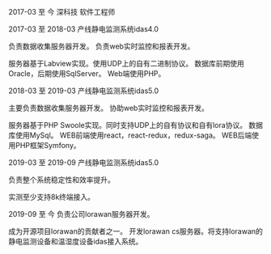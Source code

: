 2017-03 至 今
深科技 软件工程师

2017-03 至 2018-03
产线静电监测系统idas4.0

负责数据收集服务器开发。
负责web实时监控和报表开发。

服务器基于Labview实现。使用UDP上的自有二进制协议。
数据库前期使用Oracle，后期使用SqlServer。
Web端使用PHP。

2018-03 至 2019-03
产线静电监测系统idas5.0

主要负责数据收集服务器开发。
协助web实时监控和报表开发。

服务器基于PHP Swoole实现。同时支持UDP上的自有协议和自有lora协议。
数据库使用MySql。
WEB前端使用react，react-redux，redux-saga。
WEB后端使用PHP框架Symfony。

2019-03 至 2019-09
产线静电监测系统idas5.0

负责整个系统稳定性和效率提升。

实测至少支持8k终端接入。

2019-09 至 今
负责公司lorawan服务器开发。

成为开源项目lorawan的贡献者之一。
开发lorawan cs服务器。将支持lorawan的静电监测设备和温湿度设备idas接入系统。
